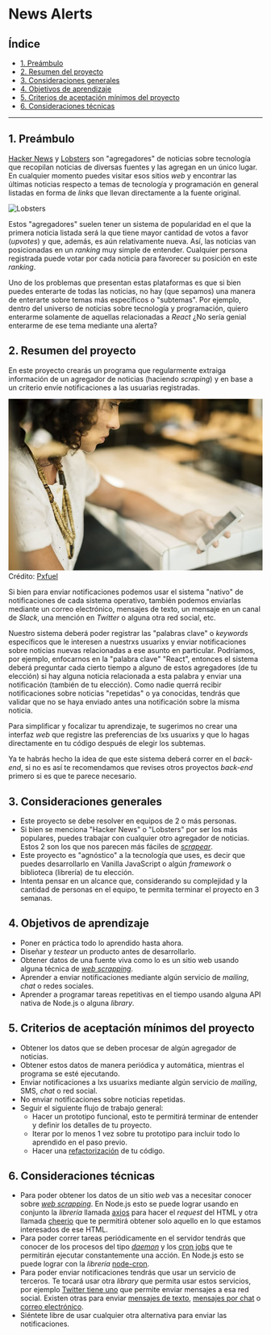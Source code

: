 # News Alerts

## Índice

- [1. Preámbulo](#1-preambulo)
- [2. Resumen del proyecto](#2-resumen-del-proyecto)
- [3. Consideraciones generales](#3-consideraciones-generales)
- [4. Objetivos de aprendizaje](#4-objetivos-de-aprendizaje)
- [5. Criterios de aceptación mínimos del proyecto](#5-criterios-de-aceptacion-minimos-del-proyecto)
- [6. Consideraciones técnicas](#6-consideraciones-tecnicas)

***

## 1. Preámbulo

[Hacker News](http://hackerne.ws/) y [Lobsters](https://lobste.rs/) son
"agregadores" de noticias sobre tecnología que recopilan noticias de diversas
fuentes y las agregan en un único lugar. En cualquier momento puedes visitar
esos sitios _web_ y encontrar las últimas noticias respecto a temas de
tecnología y programación en general listadas en forma de _links_ que llevan
directamente a la fuente original.

![Lobsters](https://user-images.githubusercontent.com/110297/135544399-5d5fa4be-af8c-47f6-9a41-fcb7ae8878e0.png)

Estos "agregadores" suelen tener un sistema de popularidad en el que la primera
noticia listada será la que tiene mayor cantidad de votos a favor (_upvotes_)
y que, además, es aún relativamente nueva. Así, las noticias van posicionadas
en un _ranking_ muy simple de entender. Cualquier persona registrada puede votar
por cada noticia para favorecer su posición en este _ranking_.

Uno de los problemas que presentan estas plataformas es que si bien puedes
enterarte de todas las noticias, no hay (que sepamos) una manera de enterarte
sobre temas más específicos o "subtemas". Por ejemplo, dentro del universo de
noticias sobre tecnología y programación, quiero enterarme solamente de aquellas
relacionadas a _React_ ¿No sería genial enterarme de ese tema mediante una
alerta?

## 2. Resumen del proyecto

En este proyecto crearás un programa que regularmente extraiga información de un
agregador de noticias (haciendo _scraping_) y en base a un criterio envíe
notificaciones a las usuarias registradas.

![Notificaciones](news-alerts.jpg)
Crédito: [Pxfuel](https://pxfuel.com/)

Si bien para enviar notificaciones podemos usar el sistema "nativo" de
notificaciones de cada sistema operativo, también podemos enviarlas mediante un
correo electrónico, mensajes de texto, un mensaje en un canal de _Slack_, una
mención en _Twitter_ o alguna otra red social, etc.

Nuestro sistema deberá poder registrar las "palabras clave" o _keywords_
específicos que le interesen a nuestrxs usuarixs y enviar notificaciones sobre
noticias nuevas relacionadas a ese asunto en particular. Podríamos, por ejemplo,
enfocarnos en la "palabra clave" "React", entonces el sistema deberá preguntar
cada cierto tiempo a alguno de estos agregadores (de tu elección) si hay alguna
noticia relacionada a esta palabra y enviar una notificación (también de tu
elección). Como nadie querrá recibir notificaciones sobre noticias "repetidas" o
ya conocidas, tendrás que validar que no se haya enviado antes una notificación
sobre la misma noticia.

Para simplificar y focalizar tu aprendizaje, te sugerimos no crear una interfaz
_web_ que registre las preferencias de lxs usuarixs y que lo hagas directamente
en tu código después de elegir los subtemas.

Ya te habrás hecho la idea de que este sistema deberá correr en el _back-end_,
si no es así te recomendamos que revises otros proyectos _back-end_ primero si
es que te parece necesario.

## 3. Consideraciones generales

- Este proyecto se debe resolver en equipos de 2 o más personas.
- Si bien se menciona "Hacker News" o "Lobsters" por ser los más populares,
  puedes trabajar con cualquier otro agregador de noticias. Estos 2 son los que
  nos parecen más fáciles de [_scrapear_](https://es.wikipedia.org/wiki/Web_scraping).
- Este proyecto es "agnóstico" a la tecnología que uses, es decir que puedes
  desarrollarlo en Vanilla JavaScript o algún _framework_  o biblioteca
  (librería) de tu elección.
- Intenta pensar en un alcance que, considerando su complejidad y la cantidad de
  personas en el equipo, te permita terminar el proyecto en 3 semanas.

## 4. Objetivos de aprendizaje

- Poner en práctica todo lo aprendido hasta ahora.
- Diseñar y _testear_ un producto antes de desarrollarlo.
- Obtener datos de una fuente viva como lo es un sitio web usando alguna técnica
  de [_web scrapping_](https://es.wikipedia.org/wiki/Web_scraping).
- Aprender a enviar notificaciones mediante algún servicio de _mailing_,
  _chat_ o redes sociales.
- Aprender a programar tareas repetitivas en el tiempo usando alguna API nativa
  de Node.js o alguna _library_.

## 5. Criterios de aceptación mínimos del proyecto

- Obtener los datos que se deben procesar de algún agregador de noticias.
- Obtener estos datos de manera periódica y automática, mientras el programa
  se esté ejecutando.
- Enviar notificaciones a lxs usuarixs mediante algún servicio de _mailing_,
  SMS, _chat_ o red social.
- No enviar notificaciones sobre noticias repetidas.
- Seguir el siguiente flujo de trabajo general:
  * Hacer un prototipo funcional, esto te permitirá terminar de entender y
    definir los detalles de tu proyecto.
  * Iterar por lo menos 1 vez sobre tu prototipo para incluir todo lo aprendido
    en el paso previo.
  * Hacer una [refactorización](https://es.wikipedia.org/wiki/Refactorizaci%C3%B3n)
    de tu código.

## 6. Consideraciones técnicas

- Para poder obtener los datos de un sitio _web_ vas a necesitar conocer sobre
  [_web scrapping_](https://es.wikipedia.org/wiki/Web_scraping). En Node.js esto
  se puede lograr usando en conjunto la _librería_ llamada [axios](https://www.npmjs.com/package/axios)
  para hacer el _request_ del HTML y otra llamada [cheerio](https://cheerio.js.org/)
  que te permitirá obtener solo aquello en lo que estamos interesados de ese
  HTML.
- Para poder correr tareas periódicamente en el servidor tendrás que conocer de
  los procesos del tipo [_daemon_](https://es.wikipedia.org/wiki/Daemon_(inform%C3%A1tica))
  y los [cron jobs](https://es.wikipedia.org/wiki/Cron_(Unix)) que te permitirán
  ejecutar constantemente una acción. En Node.js esto se puede lograr con la
  _librería_ [node-cron](https://www.npmjs.com/package/node-cron).
- Para poder enviar notificaciones tendrás que usar un servicio de terceros. Te
  tocará usar otra _library_ que permita usar estos servicios, por ejemplo
  [Twitter tiene uno](https://www.npmjs.com/package/twitter) que permite enviar
  mensajes a esa red social. Existen otras para enviar [mensajes de texto](https://www.npmjs.com/package/twilio),
  [mensajes por chat](https://www.npmjs.com/package/slack) o
  [correo electrónico](https://www.npmjs.com/package/mailchimp-api-v3).
- Siéntete libre de usar cualquier otra alternativa para enviar las
  notificaciones.
